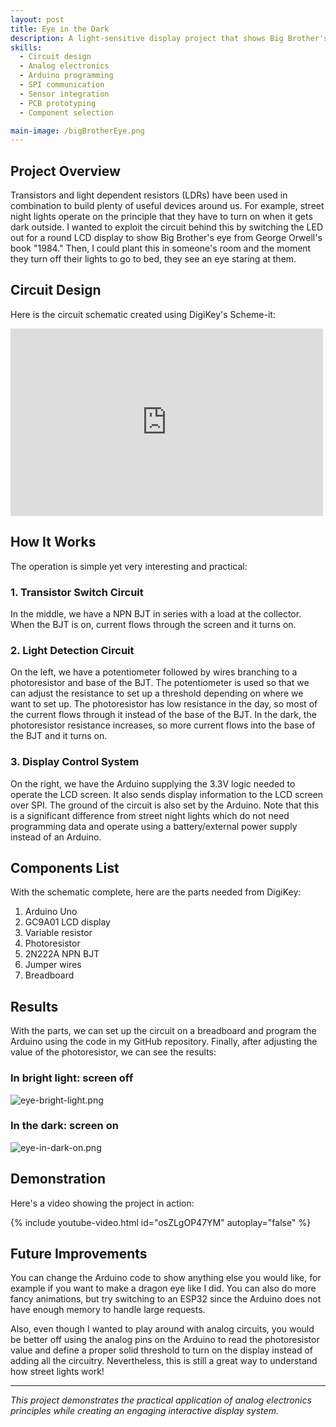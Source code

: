 ```yaml
---
layout: post
title: Eye in the Dark
description: A light-sensitive display project that shows Big Brother's eye from George Orwell's "1984" when darkness is detected. This project combines analog circuits with Arduino programming to create an automatic display system using transistors, photoresistors, and LCD technology.
skills: 
  - Circuit design
  - Analog electronics
  - Arduino programming
  - SPI communication
  - Sensor integration
  - PCB prototyping
  - Component selection

main-image: /bigBrotherEye.png
---
```


## Project Overview

Transistors and light dependent resistors (LDRs) have been used in combination to build plenty of useful devices around us. For example, street night lights operate on the principle that they have to turn on when it gets dark outside. I wanted to exploit the circuit behind this by switching the LED out for a round LCD display to show Big Brother's eye from George Orwell's book "1984." Then, I could plant this in someone's room and the moment they turn off their lights to go to bed, they see an eye staring at them.

## Circuit Design

Here is the circuit schematic created using DigiKey's Scheme-it:

<iframe width='500' height='300' frameborder='0' scrolling='no' src='https://www.digikey.com/en/schemeit/embed/dragoneye-7d3aa2198b7d47acaef2ff4222ee7154'></iframe>

## How It Works

The operation is simple yet very interesting and practical:

### 1. Transistor Switch Circuit
In the middle, we have a NPN BJT in series with a load at the collector. When the BJT is on, current flows through the screen and it turns on.

### 2. Light Detection Circuit
On the left, we have a potentiometer followed by wires branching to a photoresistor and base of the BJT. The potentiometer is used so that we can adjust the resistance to set up a threshold depending on where we want to set up. The photoresistor has low resistance in the day, so most of the current flows through it instead of the base of the BJT. In the dark, the photoresistor resistance increases, so more current flows into the base of the BJT and it turns on.

### 3. Display Control System  
On the right, we have the Arduino supplying the 3.3V logic needed to operate the LCD screen. It also sends display information to the LCD screen over SPI. The ground of the circuit is also set by the Arduino. Note that this is a significant difference from street night lights which do not need programming data and operate using a battery/external power supply instead of an Arduino.

## Components List

With the schematic complete, here are the parts needed from DigiKey:

1. Arduino Uno
2. GC9A01 LCD display
3. Variable resistor
4. Photoresistor
5. 2N222A NPN BJT
6. Jumper wires
7. Breadboard

## Results

With the parts, we can set up the circuit on a breadboard and program the Arduino using the code in my GitHub repository. Finally, after adjusting the value of the photoresistor, we can see the results:

### In bright light: screen off
![eye-bright-light.png](/eye-bright-light.png)

### In the dark: screen on
![eye-in-dark-on.png](/eye-in-dark-on.png)

## Demonstration

Here's a video showing the project in action:

{% include youtube-video.html id="osZLgOP47YM" autoplay="false" %}

## Future Improvements

You can change the Arduino code to show anything else you would like, for example if you want to make a dragon eye like I did. You can also do more fancy animations, but try switching to an ESP32 since the Arduino does not have enough memory to handle large requests. 

Also, even though I wanted to play around with analog circuits, you would be better off using the analog pins on the Arduino to read the photoresistor value and define a proper solid threshold to turn on the display instead of adding all the circuitry. Nevertheless, this is still a great way to understand how street lights work!

---

*This project demonstrates the practical application of analog electronics principles while creating an engaging interactive display system.*
